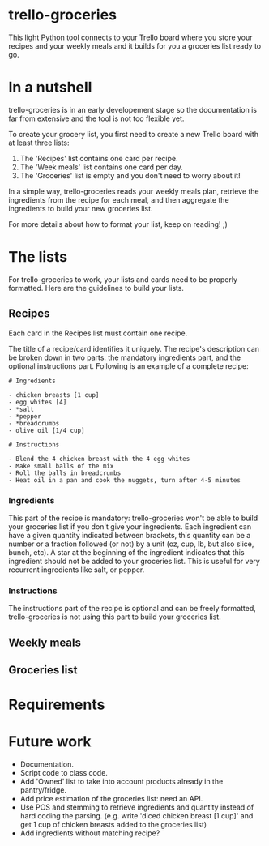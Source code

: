 # trello-groceries

This light Python tool connects to your Trello board where you store your recipes and your weekly meals and it builds
for you a groceries list ready to go.

# In a nutshell

trello-groceries is in an early developement stage so the documentation is far from extensive
and the tool is not too flexible yet.

To create your grocery list, you first need to create a new Trello board with at least three lists:
  1. The 'Recipes' list contains one card per recipe.
  2. The 'Week meals' list contains one card per day.
  3. The 'Groceries' list is empty and you don't need to worry about it!

In a simple way, trello-groceries reads your weekly meals plan, retrieve the ingredients from the recipe for each meal,
and then aggregate the ingredients to build your new groceries list.

For more details about how to format your list, keep on reading! ;)

# The lists

For trello-groceries to work, your lists and cards need to be properly formatted. Here are the guidelines to build your lists.

## Recipes

Each card in the Recipes list must contain one recipe.

The title of a recipe/card identifies it uniquely. The recipe's description can be broken down in two parts: the mandatory ingredients
part, and the optional instructions part. Following is an example of a complete recipe:
  ```
  # Ingredients
  
  - chicken breasts [1 cup]
  - egg whites [4]
  - *salt
  - *pepper
  - *breadcrumbs
  - olive oil [1/4 cup]
  
  # Instructions
  
  - Blend the 4 chicken breast with the 4 egg whites
  - Make small balls of the mix
  - Roll the balls in breadcrumbs
  - Heat oil in a pan and cook the nuggets, turn after 4-5 minutes
  ```

### Ingredients

This part of the recipe is mandatory: trello-groceries won't be able to build your groceries list if you don't give your ingredients.
Each ingredient can have a given quantity indicated between brackets, this quantity can be a number or a fraction followed (or not) by
a unit (oz, cup, lb, but also slice, bunch, etc). A star at the beginning of the ingredient indicates that this ingredient should not
be added to your groceries list. This is useful for very recurrent ingredients like salt, or pepper.

### Instructions

The instructions part of the recipe is optional and can be freely formatted, trello-groceries is not using this part to build your
groceries list.

## Weekly meals

## Groceries list

# Requirements

# Future work

- Documentation.
- Script code to class code.
- Add 'Owned' list to take into account products already in the pantry/fridge.
- Add price estimation of the groceries list: need an API.
- Use POS and stemming to retrieve ingredients and quantity instead of hard coding the parsing. (e.g. write
'diced chicken breast [1 cup]' and get 1 cup of chicken breasts added to the groceries list)
- Add ingredients without matching recipe?
